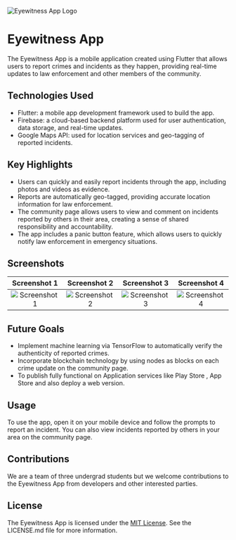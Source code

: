 ![Eyewitness App Logo](https://github.com/saatvik55/myflutterproject/blob/saatvik/images/Screenshot%202023-03-27%20183036.png)

# Eyewitness App

The Eyewitness App is a mobile application created using Flutter that allows users to report crimes and incidents as they happen, providing real-time updates to law enforcement and other members of the community. 

## Technologies Used

- Flutter: a mobile app development framework used to build the app.
- Firebase: a cloud-based backend platform used for user authentication, data storage, and real-time updates.
- Google Maps API: used for location services and geo-tagging of reported incidents.

## Key Highlights

- Users can quickly and easily report incidents through the app, including photos and videos as evidence.
- Reports are automatically geo-tagged, providing accurate location information for law enforcement.
- The community page allows users to view and comment on incidents reported by others in their area, creating a sense of shared responsibility and accountability.
- The app includes a panic button feature, which allows users to quickly notify law enforcement in emergency situations.

## Screenshots

| Screenshot 1 | Screenshot 2 | Screenshot 3 | Screenshot 4 |
| :---: | :---: | :---: | :---: |
| ![Screenshot 1](https://github.com/saatvik55/myflutterproject/blob/saatvik/images/Screenshot_20230331-002937.jpg) | ![Screenshot 2](https://github.com/saatvik55/myflutterproject/blob/saatvik/images/Screenshot_20230331-003422.jpg) | ![Screenshot 3](https://github.com/saatvik55/myflutterproject/blob/saatvik/images/Screenshot_20230331-003744.jpg) | ![Screenshot 4](https://github.com/saatvik55/myflutterproject/blob/saatvik/images/Screenshot_20230331-004054.jpg) |


## Future Goals

- Implement machine learning via TensorFlow to automatically verify the authenticity of reported crimes.
- Incorporate blockchain technology by using nodes as blocks on each crime update on the community page.
- To publish fully functional on Application services like Play Store , App Store and also deploy a web version.

## Usage

To use the app, open it on your mobile device and follow the prompts to report an incident. You can also view incidents reported by others in your area on the community page.

## Contributions

We are a team of three undergrad students but we welcome contributions to the Eyewitness App from developers and other interested parties. 

## License

The Eyewitness App is licensed under the [MIT License](https://opensource.org/licenses/MIT). See the LICENSE.md file for more information.
